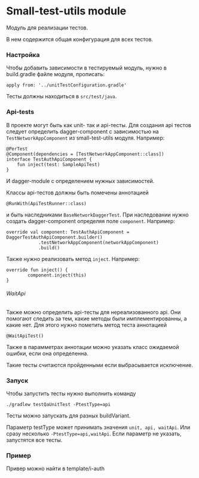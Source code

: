 # Small-test-utils module

Модуль для реализации тестов.

В нем содержится общая конфигурация для всех тестов.

### Настройка

Чтобы добавить зависимости в тестируемый модуль, нужно в build.gradle
файле модуля, прописать:
```
apply from: '../unitTestConfiguration.gradle'
```

Тесты должны находиться в `src/test/java`.

### Api-tests

В проекте могут быть как unit- так и api-тесты. Для создания api тестов
следует определить dagger-component c зависимостью на
`TestNetworkAppComponent` из small-test-utils модуля. Например:
```
@PerTest
@Component(dependencies = [TestNetworkAppComponent::class])
interface TestAuthApiComponent {
    fun inject(test: SampleApiTest)
}
```
И dagger-module с определением нужных зависимостей.

Классы api-тестов должны быть помечены аннотацией
```
@RunWith(ApiTestRunner::class)
```
и быть наследниками `BaseNetworkDaggerTest`. При наследовании нужно создать
dagger-component определяя поле `component`. Например:
```
override val component: TestAuthApiComponent = DaggerTestAuthApiComponent.builder()
            .testNetworkAppComponent(networkAppComponent)
            .build()
```

Также нужно реализовать метод `inject`. Например:
```
override fun inject() {
        component.inject(this)
}
```
###### WaitApi

Также можно определить api-тесты для нереализованного api. Они помогают
следить за тем, какие методы были имплементированны, а какие нет. Для этого
нужно пометить метод теста аннотацией
```
@WaitApiTest()
```
Также в парамметрах аннотации можно указать класс ожидаемой ошибки, если она определенна.

Такие тесты считаются пройденными если выбрасывается исключение.

### Запуск

Чтобы запустить тесты нужно выполнить команду
```
./gradlew testQaUnitTest -PtestType=api
```

Тесты можно запускать для разных buildVariant.

Параметр testType может принимать значения `unit, api, waitApi`. Или сразу
несколько `-PtestType=api,waitApi`. Если параметр не указать, запустятся все
тесты.

### Пример

Привер можно найти в template/i-auth
